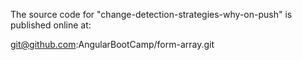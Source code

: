 The source code for "change-detection-strategies-why-on-push" is published online at:

git@github.com:AngularBootCamp/form-array.git
